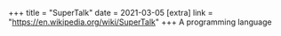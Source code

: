 +++
title = "SuperTalk"
date = 2021-03-05
[extra]
link = "https://en.wikipedia.org/wiki/SuperTalk"
+++
A programming language

